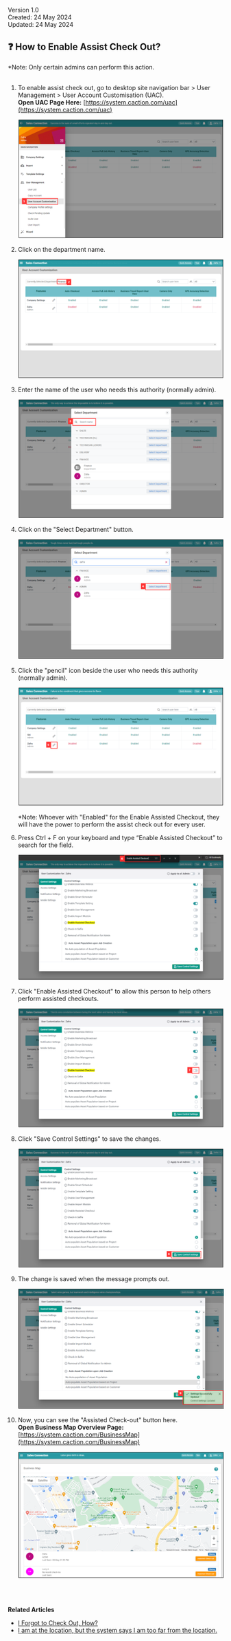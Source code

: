 Version 1.0<br>
Created: 24 May 2024<br>
Updated: 24 May 2024<br>
## ❓ How to Enable Assist Check Out?

*Note: Only certain admins can perform this action.<br><br>

  1. To enable assist check out, go to desktop site navigation bar > User Management > User Account Customisation (UAC).<br>
     **Open UAC Page Here:** [https://system.caction.com/uac](https://system.caction.com/uac)<br>

     <p align="center">
       <img src="img/User_Account_Customisation.png" alt="User Account Customisation">
     </p>
  
  2. Click on the department name.<br>
  
     <p align="center">
       <img src="img/Select_Department_In_UAC.png" alt="Select Department in UAC">
     </p>
     
  3. Enter the name of the user who needs this authority (normally admin).<br>

     <p align="center">
       <img src="img/Enter_Name_For_Enable_Assisted_Checkout.png" alt="Enter Name for Enable Assisted Checkout">
     </p>
  
  4. Click on the "Select Department" button.<br>

     <p align="center">
       <img src="img/Click_Select_Department_Button.png" alt="Click Select Department Button">
     </p>

  5. Click the "pencil" icon beside the user who needs this authority (normally admin).<br>

     <p align="center">
        <img src="img/Click_Pencil_Icon.png" alt="Click Pencil Icon">
     </p>
     
     *Note: Whoever with "Enabled" for the Enable Assisted Checkout, they will have the power to perform the assist check out for every user.<br>

  6. Press Ctrl + F on your keyboard and type “Enable Assisted Checkout” to search for the field.<br>

     <p align="center">
       <img src="img/Enable_Assisted_Checkout_in_UAC.png" alt="Enable Assisted Checkout in UAC">
     </p>
  
  7. Click "Enable Assisted Checkout" to allow this person to help others perform assisted checkouts.<br>

     <p align="center">
       <img src="img/Click_Enable_for_Assisted_Checkout.png" alt="Click the Enable Assisted Checkout">
     </p>

  8. Click "Save Control Settings" to save the changes.<br>

     <p align="center">
        <img src="img/Save_Control_Settings.png" alt="Save Control Settings">
     </p>

  9. The change is saved when the message prompts out.<br>

     <p align="center">
        <img src="img/Change_Saved.png" alt="Change Saved">
     </p>
     
  10. Now, you can see the "Assisted Check-out" button here.<br>
      **Open Business Map Overview Page:** [https://system.caction.com/BusinessMap](https://system.caction.com/BusinessMap)<br>

      <p align="center">
         <img src="img/Assisted_Check_Out_Desktop.png" alt="Assisted Check Out Desktop">
      </p>
  <br><br>

**Related Articles**<br>
- [I Forgot to Check Out, How?](Assist_Check_Out.md)
- [I am at the location, but the system says I am too far from the location.](Check_In_Address.md)

<!-- [Link Text](https://support.caction.com/Enable_Assist_Check_Out.html) -->
